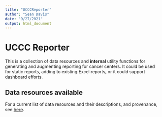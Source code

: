 ```yaml
---
title: "UCCCReporter"
author: "Sean Davis"
date: "9/27/2021"
output: html_document
---
```


# UCCC Reporter

This is a collection of data resources and **internal** utility functions for
generating and augmenting reporting for cancer centers. It could be used for 
static reports, adding to existing Excel reports, or it could support 
dashboard efforts.

## Data resources available

For a current list of data resources and their descriptions, and provenance, see [here](reference/index.html#section-data-resource-accessors).

